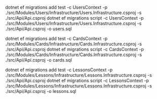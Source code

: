dotnet ef migrations add test -c UsersContext -p ./src/Modules/Users/Infrastructure/Users.Infrastructure.csproj -s ./src/Api/Api.csproj
dotnet ef migrations script -c UsersContext -p ./src/Modules/Users/Infrastructure/Users.Infrastructure.csproj -s ./src/Api/Api.csproj -o users.sql

dotnet ef migrations add test -c CardsContext -p ./src/Modules/Cards/Infrastructure/Cards.Infrastructure.csproj -s ./src/Api/Api.csproj
dotnet ef migrations script -c CardsContext -p ./src/Modules/Cards/Infrastructure/Cards.Infrastructure.csproj -s ./src/Api/Api.csproj -o cards.sql

dotnet ef migrations add test -c LessonsContext -p ./src/Modules/Lessons/Infrastructure/Lessons.Infrastructure.csproj -s ./src/Api/Api.csproj
dotnet ef migrations script -c LessonsContext -p ./src/Modules/Lessons/Infrastructure/Lessons.Infrastructure.csproj -s ./src/Api/Api.csproj -o lessons.sql